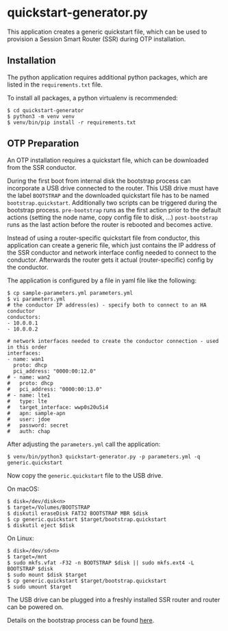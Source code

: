 # quickstart-generator.py
This application creates a generic quickstart file, which can be used to provision a Session Smart Router (SSR) during OTP installation.

## Installation
The python application requires additional python packages, which are listed in the `requirements.txt` file.

To install all packages, a python virtualenv is recommended:

```
$ cd quickstart-generator
$ python3 -m venv venv
$ venv/bin/pip install -r requirements.txt
```

## OTP Preparation
An OTP installation requires a quickstart file, which can be downloaded from the SSR conductor.

During the first boot from internal disk the bootstrap process can incorporate a USB drive connected to the router.
This USB drive must have the label `BOOTSTRAP` and the downloaded quickstart file has to be named `bootstrap.quickstart`.
Additionally two scripts can be triggered during the bootstrap process. `pre-bootstrap` runs as the first action prior to the default actions (setting the node name, copy config file to disk, ...) `post-bootstrap` runs as the last action before the router is rebooted and becomes active.

Instead of using a router-specific quickstart file from conductor, this application can create a generic file, which just contains the IP address of the SSR conductor and network interface config needed to connect to the conductor. Afterwards the router gets it actual (router-specific) config by the conductor.

The application is configured by a file in yaml file like the following:

```
$ cp sample-parameters.yml parameters.yml
$ vi parameters.yml
# the conductor IP address(es) - specify both to connect to an HA conductor
conductors:
- 10.0.0.1
- 10.0.0.2

# network interfaces needed to create the conductor connection - used in this order
interfaces:
- name: wan1
  proto: dhcp
  pci_address: "0000:00:12.0"
# - name: wan2
#   proto: dhcp
#   pci_address: "0000:00:13.0"
# - name: lte1
#   type: lte
#   target_interface: wwp0s20u5i4
#   apn: sample-apn
#   user: jdoe
#   password: secret
#   auth: chap
```

After adjusting the `parameters.yml` call the application:

```
$ venv/bin/python3 quickstart-generator.py -p parameters.yml -q generic.quickstart
```

Now copy the `generic.quickstart` file to the USB drive.

On macOS:

```
$ disk=/dev/disk<n>
$ target=/Volumes/BOOTSTRAP
$ diskutil eraseDisk FAT32 BOOTSTRAP MBR $disk
$ cp generic.quickstart $target/bootstrap.quickstart
$ diskutil eject $disk
```

On Linux:

```
$ disk=/dev/sd<n>
$ target=/mnt
$ sudo mkfs.vfat -F32 -n BOOTSTRAP $disk || sudo mkfs.ext4 -L BOOTSTRAP $disk
$ sudo mount $disk $target
$ cp generic.quickstart $target/bootstrap.quickstart
$ sudo umount $target
```

The USB drive can be plugged into a freshly installed SSR router and router can be powered on.

Details on the bootstrap process can be found [here](https://docs.128technology.com/docs/intro_otp_iso_install).
